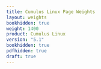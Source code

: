 ```yaml
---
title: Cumulus Linux Page Weights
layout: weights
bookhidden: true
weight: 1400
product: Cumulus Linux
version: "5.1"
bookhidden: true
pdfhidden: true
draft: true
---
```


